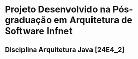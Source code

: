 # Projeto Desenvolvido na Pós-graduação em Arquitetura de Software Infnet

## Disciplina Arquitetura Java [24E4_2]
